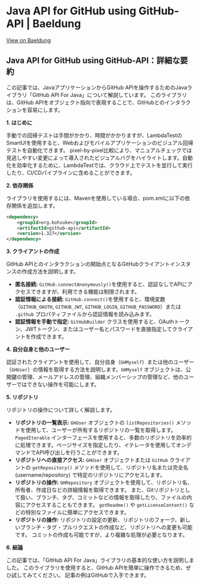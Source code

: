 # Java API for GitHub using GitHub-API | Baeldung

[View on Baeldung](https://feeds.feedblitz.com/~/915826439/0/baeldung~Java-API-for-GitHub-using-GitHubAPI)

## Java API for GitHub using GitHub-API：詳細な要約

この記事では、JavaアプリケーションからGitHub APIを操作するためのJavaライブラリ「GitHub API For Java」について解説しています。 このライブラリは、GitHub APIをオブジェクト指向で表現することで、GitHubとのインタラクションを容易にします。

**1. はじめに**

手動での回帰テストは手間がかかり、時間がかかりますが、LambdaTestのSmartUIを使用すると、Webおよびモバイルアプリケーションのビジュアル回帰テストを自動化できます。 pixel-by-pixel比較により、マニュアルチェックでは見逃しやすい変更によって導入されたビジュアルバグをハイライトします。自動化を効率化するために、LambdaTestでは、クラウド上でテストを並行して実行したり、CI/CDパイプラインに含めることができます。

**2. 依存関係**

ライブラリを使用するには、Mavenを使用している場合、pom.xmlに以下の依存関係を追加します。

```xml
<dependency>
    <groupId>org.kohsuke</groupId>
    <artifactId>github-api</artifactId>
    <version>1.327</version>
</dependency>
```

**3. クライアントの作成**

GitHub APIとのインタラクションの開始点となるGitHubクライアントインスタンスの作成方法を説明します。

*   **匿名接続:** `GitHub.connectAnonymously()`を使用すると、認証なしでAPIにアクセスできますが、利用できる機能は制限されます。
*   **認証情報による接続:** `GitHub.connect()`を使用すると、環境変数（`GITHUB_OAUTH`, `GITHUB_JWT`, `GITHUB_LOGIN`, `GITHUB_PASSWORD`）または `.github` プロパティファイルから認証情報を読み込みます。
*   **認証情報を手動で指定:** `GitHubBuilder` クラスを使用すると、OAuthトークン、JWTトークン、またはユーザー名とパスワードを直接指定してクライアントを作成できます。

**4. 自分自身と他のユーザー**

認証されたクライアントを使用して、自分自身（`GHMyself`）または他のユーザー（`GHUser`）の情報を取得する方法を説明します。`GHMyself` オブジェクトは、公開鍵の管理、メールアドレスの管理、組織メンバーシップの管理など、他のユーザーではできない操作を可能にします。

**5. リポジトリ**

リポジトリの操作について詳しく解説します。

*   **リポジトリの一覧表示:** `GHUser` オブジェクトの `listRepositories()` メソッドを使用して、ユーザーが所有するリポジトリの一覧を取得します。 `PagedIterable` インターフェースを使用すると、多数のリポジトリを効率的に処理できます。ページサイズを指定したり、イテレータを使用してオンデマンドでAPI呼び出しを行うことができます。
*   **リポジトリへの直接アクセス:** `GHUser` オブジェクトまたは `GitHub` クライアントの `getRepository()` メソッドを使用して、リポジトリ名または完全名 (username/repository) で特定のリポジトリにアクセスします。
*   **リポジトリの操作:** `GHRepository` オブジェクトを使用して、リポジトリ名、所有者、作成日などの詳細情報を取得できます。 また、Gitリポジトリとして扱い、ブランチ、タグ、コミットなどの情報を取得したり、ファイルの内容にアクセスすることもできます。 `getReadme()` や `getLicenseContent()` などの特別なファイルに簡単にアクセスできます。
*   **リポジトリの操作:** リポジトリの設定の更新、リポジトリのフォーク、新しいブランチ・タグ・プルリクエストの作成など、リポジトリへの変更も可能です。 コミットの作成も可能ですが、より複雑な処理が必要となります。

**6. 結論**

この記事では、「GitHub API For Java」ライブラリの基本的な使い方を説明しました。 このライブラリを使用すると、GitHub APIを簡単に操作できるため、ぜひ試してみてください。 記事の例はGitHubで入手できます。

